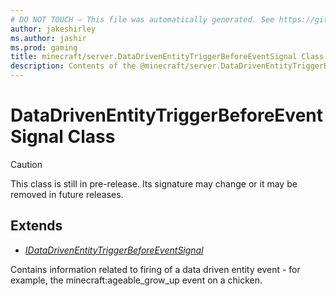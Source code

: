 ```yaml
---
# DO NOT TOUCH — This file was automatically generated. See https://github.com/mojang/minecraftapidocsgenerator to modify descriptions, examples, etc.
author: jakeshirley
ms.author: jashir
ms.prod: gaming
title: minecraft/server.DataDrivenEntityTriggerBeforeEventSignal Class
description: Contents of the @minecraft/server.DataDrivenEntityTriggerBeforeEventSignal class.
---
```

# DataDrivenEntityTriggerBeforeEventSignal Class

> [!CAUTION]
> This class is still in pre-release.  Its signature may change or it may be removed in future releases.

## Extends
- [*IDataDrivenEntityTriggerBeforeEventSignal*](IDataDrivenEntityTriggerBeforeEventSignal.md)

Contains information related to firing of a data driven entity event - for example, the minecraft:ageable_grow_up event on a chicken.
